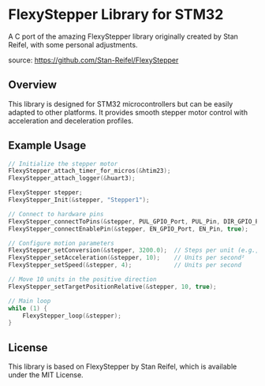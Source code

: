 # FlexyStepper Library for STM32

A C port of the amazing FlexyStepper library originally created by Stan Reifel, with some personal adjustments.

source: https://github.com/Stan-Reifel/FlexyStepper

## Overview

This library is designed for STM32 microcontrollers but can be easily adapted to other platforms. It provides smooth stepper motor control with acceleration and deceleration profiles.

## Example Usage

```c
// Initialize the stepper motor
FlexyStepper_attach_timer_for_micros(&htim23);
FlexyStepper_attach_logger(&huart3);

FlexyStepper stepper;
FlexyStepper_Init(&stepper, "Stepper1");

// Connect to hardware pins
FlexyStepper_connectToPins(&stepper, PUL_GPIO_Port, PUL_Pin, DIR_GPIO_Port, DIR_Pin);
FlexyStepper_connectEnablePin(&stepper, EN_GPIO_Port, EN_Pin, true);

// Configure motion parameters
FlexyStepper_setConversion(&stepper, 3200.0);  // Steps per unit (e.g., steps per revolution or mm)
FlexyStepper_setAcceleration(&stepper, 10);    // Units per second²
FlexyStepper_setSpeed(&stepper, 4);            // Units per second

// Move 10 units in the positive direction
FlexyStepper_setTargetPositionRelative(&stepper, 10, true);

// Main loop
while (1) {
    FlexyStepper_loop(&stepper);
}
```

## License

This library is based on FlexyStepper by Stan Reifel, which is available under the MIT License.